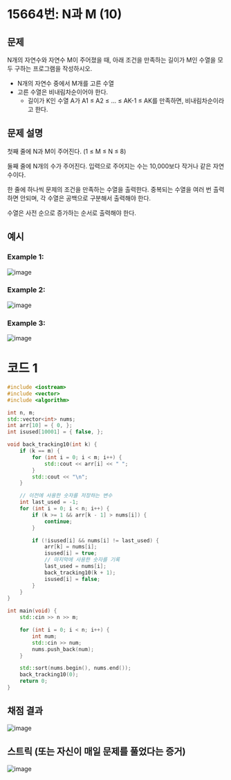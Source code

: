 # 15664번: N과 M (10)

## 문제
N개의 자연수와 자연수 M이 주어졌을 때, 아래 조건을 만족하는 길이가 M인 수열을 모두 구하는 프로그램을 작성하시오.

- N개의 자연수 중에서 M개를 고른 수열
- 고른 수열은 비내림차순이어야 한다.
  - 길이가 K인 수열 A가 A1 ≤ A2 ≤ ... ≤ AK-1 ≤ AK를 만족하면, 비내림차순이라고 한다.

## 문제 설명
첫째 줄에 N과 M이 주어진다. (1 ≤ M ≤ N ≤ 8)

둘째 줄에 N개의 수가 주어진다. 입력으로 주어지는 수는 10,000보다 작거나 같은 자연수이다.

한 줄에 하나씩 문제의 조건을 만족하는 수열을 출력한다. 중복되는 수열을 여러 번 출력하면 안되며, 각 수열은 공백으로 구분해서 출력해야 한다.

수열은 사전 순으로 증가하는 순서로 출력해야 한다.

## 예시
### Example 1:  
![image](https://github.com/user-attachments/assets/d4b8468c-bde3-45e7-83e9-77826075bc47)

### Example 2:     
![image](https://github.com/user-attachments/assets/5be98de9-a3b5-4864-afa9-ab0e71571faa)

### Example 3:     
![image](https://github.com/user-attachments/assets/fc9465b4-1b8e-49cd-b0a7-f40355726f82)

# 코드 1
```cpp
#include <iostream>
#include <vector>
#include <algorithm>

int n, m;
std::vector<int> nums;
int arr[10] = { 0, };
int isused[10001] = { false, };

void back_tracking10(int k) {
	if (k == m) {
		for (int i = 0; i < m; i++) {
			std::cout << arr[i] << " ";
		}
		std::cout << "\n";
	}

	// 이전에 사용한 숫자를 저장하는 변수
	int last_used = -1;
	for (int i = 0; i < n; i++) {
		if (k >= 1 && arr[k - 1] > nums[i]) {
			continue;
		}

		if (!isused[i] && nums[i] != last_used) {
			arr[k] = nums[i];
			isused[i] = true;
			// 마지막에 사용한 숫자를 기록
			last_used = nums[i];
			back_tracking10(k + 1);
			isused[i] = false;
		}
	}
}

int main(void) {
	std::cin >> n >> m;

	for (int i = 0; i < n; i++) {
		int num;
		std::cin >> num;
		nums.push_back(num);
	}

	std::sort(nums.begin(), nums.end());
	back_tracking10(0);
	return 0;
}
```

## 채점 결과
![image](https://github.com/user-attachments/assets/89893a0b-25bb-4547-90a8-f76086519e81)

## 스트릭 (또는 자신이 매일 문제를 풀었다는 증거)
![image](https://github.com/user-attachments/assets/8fc3f14d-fd27-4143-bef6-da8e1256cc3f)
